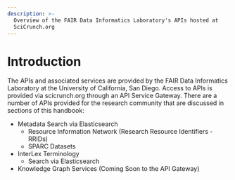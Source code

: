 ```yaml
---
description: >-
  Overview of the FAIR Data Informatics Laboratory's APIs hosted at
  SciCrunch.org
---
```


# Introduction

The APIs and associated services are provided by the FAIR Data Informatics Laboratory at the University of California, San Diego.  Access to APIs is provided via scicrunch.org through an API Service Gateway. There are a number of APIs provided for the research community that are discussed in sections of this handbook:

* Metadata Search via Elasticsearch
  * Resource Information Network (Research Resource Identifiers - RRIDs)
  * SPARC Datasets
* InterLex Terminology
  * Search via Elasticsearch
* Knowledge Graph Services (Coming Soon to the API Gateway)
